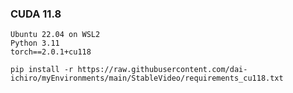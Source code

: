 
### CUDA 11.8

~~~
Ubuntu 22.04 on WSL2
Python 3.11
torch==2.0.1+cu118
~~~

~~~
pip install -r https://raw.githubusercontent.com/dai-ichiro/myEnvironments/main/StableVideo/requirements_cu118.txt
~~~
